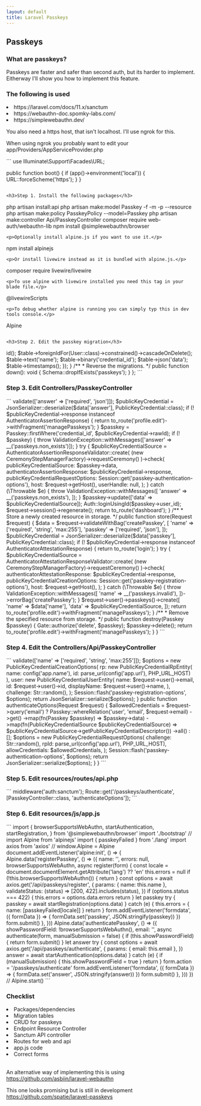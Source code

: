```yaml
---
layout: default
title: Laravel Passkeys
---
```


<h2>Passkeys</h2>
<h3>What are passkeys?</h3>
<p>Passkeys are faster and safer than second auth, but its harder to implement. Eitherway I'll show you how to implement this feature.</p> 


<h3>The following is used</h3>
<li>https://laravel.com/docs/11.x/sanctum</li>
<li>https://webauthn-doc.spomky-labs.com/</li>
<li>https://simplewebauthn.dev/</li>
<p>You also need a https host, that isn't localhost. I'll use ngrok for this.</p>

<p>When using ngrok you probably want to edit your app/Providers/AppServiceProvider.php</p>
```
use Illuminate\Support\Facades\URL;

public function boot()
{
    if (app()->environment('local')) {
        URL::forceScheme('https');
    }
}
```

<h3>Step 1. Install the following packages</h3>
```
php artisan install:api
php artisan make:model Passkey -f -m -p --resource
php artisan make:policy PasskeyPolicy --model=Passkey
php artisan make:controller Api/PasskeyController
composer require web-auth/webauthn-lib
npm install @simplewebauthn/browser
```
<p>Optionally install alpine.js if you want to use it.</p>
```
npm install alpinejs
```
<p>Or install livewire instead as it is bundled with alpine.js.</p>
```
composer require livewire/livewire
```
<p>To use alpine with livewire installed you need this tag in your blade file.</p>
```
@livewireScripts
```
<p>To debug whether alpine is running you can simply typ this in dev tools console.</p>
```
Alpine
```

<h3>Step 2. Edit the passkey migration</h3>
```
<?php

use App\Models\User;
use Illuminate\Database\Migrations\Migration;
use Illuminate\Database\Schema\Blueprint;
use Illuminate\Support\Facades\Schema;

return new class extends Migration
{
    /**
     * Run the migrations.
     */
    public function up(): void
    {
        Schema::create('passkeys', function (Blueprint $table) {
            $table->id();
            $table->foreignIdFor(User::class)->constrained()->cascadeOnDelete();
            $table->text('name');
            $table->binary('credential_id');
            $table->json('data');
            $table->timestamps();
        });
    }

    /**
     * Reverse the migrations.
     */
    public function down(): void
    {
        Schema::dropIfExists('passkeys');
    }
};
```


<h3>Step 3. Edit Controllers/PasskeyController</h3>
```
<?php

namespace App\Http\Controllers;

use App\Models\Passkey;
use App\Support\JsonSerializer;
use Illuminate\Http\Request;
use Illuminate\Support\Facades\Auth;
use Illuminate\Support\Facades\Gate;
use Illuminate\Support\Facades\Session;
use Illuminate\Validation\ValidationException;
use Webauthn\AuthenticatorAssertionResponse;
use Webauthn\AuthenticatorAssertionResponseValidator;
use Webauthn\AuthenticatorAttestationResponse;
use Webauthn\AuthenticatorAttestationResponseValidator;
use Webauthn\CeremonyStep\CeremonyStepManagerFactory;
use Webauthn\PublicKeyCredential;

class PasskeyController extends Controller
{
    public function authenticate(Request $request)
    {
        $data = $request->validate(['answer' => ['required', 'json']]);

        $publicKeyCredential = JsonSerializer::deserialize($data['answer'], PublicKeyCredential::class);

        if (! $publicKeyCredential->response instanceof AuthenticatorAssertionResponse) {
            return to_route('profile.edit')->withFragment('managePasskeys');
        }

        $passkey = Passkey::firstWhere('credential_id', $publicKeyCredential->rawId);

        if (! $passkey) {
            throw ValidationException::withMessages(['answer' => __('passkeys.non_exists')]);
        }

        try {
            $publicKeyCredentialSource = AuthenticatorAssertionResponseValidator::create(
                (new CeremonyStepManagerFactory)->requestCeremony()
            )->check(
                publicKeyCredentialSource: $passkey->data,
                authenticatorAssertionResponse: $publicKeyCredential->response,
                publicKeyCredentialRequestOptions: Session::get('passkey-authentication-options'),
                host: $request->getHost(),
                userHandle: null,

            );
        } catch (\Throwable $e) {
            throw ValidationException::withMessages([
                'answer' => __('passkeys.non_exists'),
            ]);
        }

        $passkey->update(['data' => $publicKeyCredentialSource]);

        Auth::loginUsingId($passkey->user_id);

        $request->session()->regenerate();

        return to_route('dashboard');
    }

    /**
     * Store a newly created resource in storage.
     */
    public function store(Request $request)
    {
        $data = $request->validateWithBag('createPasskey', [
            'name' => ['required', 'string', 'max:255'],
            'passkey' => ['required', 'json'],
        ]);

        $publicKeyCredential = JsonSerializer::deserialize($data['passkey'], PublicKeyCredential::class);

        if (! $publicKeyCredential->response instanceof AuthenticatorAttestationResponse) {
            return to_route('login');
        }

        try {
            $publicKeyCredentialSource = AuthenticatorAttestationResponseValidator::create(
                (new CeremonyStepManagerFactory)->requestCeremony()
            )->check(
                authenticatorAttestationResponse: $publicKeyCredential->response,
                publicKeyCredentialCreationOptions: Session::get('passkey-registration-options'),
                host: $request->getHost(),

            );
        } catch (\Throwable $e) {
            throw ValidationException::withMessages([
                'name' => __('passkeys.invalid'),
            ])->errorBag('createPasskey');
        }

        $request->user()->passkeys()->create([
            'name' => $data['name'],
            'data' => $publicKeyCredentialSource,
        ]);

        return to_route('profile.edit')->withFragment('managePasskeys');
    }

    /**
     * Remove the specified resource from storage.
     */
    public function destroy(Passkey $passkey)
    {
        Gate::authorize('delete', $passkey);

        $passkey->delete();

        return to_route('profile.edit')->withFragment('managePasskeys');
    }
}
```


<h3>Step 4. Edit the Controllers/Api/PasskeyController</h3>
```
<?php

namespace App\Http\Controllers\Api;

use App\Http\Controllers\Controller;
use App\Models\Passkey;
use App\Support\JsonSerializer;
use Illuminate\Http\Request;
use Illuminate\Support\Facades\Session;
use Illuminate\Support\Str;
use Webauthn\PublicKeyCredentialCreationOptions;
use Webauthn\PublicKeyCredentialRequestOptions;
use Webauthn\PublicKeyCredentialRpEntity;
use Webauthn\PublicKeyCredentialSource;
use Webauthn\PublicKeyCredentialUserEntity;

class PasskeyController extends Controller
{
    public function registerOptions(Request $request)
    {
        $request->validate(['name' => ['required', 'string', 'max:255']]);

        $options = new PublicKeyCredentialCreationOptions(
            rp: new PublicKeyCredentialRpEntity(
                name: config('app.name'),
                id: parse_url(config('app.url'), PHP_URL_HOST)
            ),
            user: new PublicKeyCredentialUserEntity(
                name: $request->user()->email,
                id: $request->user()->id,
                displayName: $request->user()->name,
            ),
            challenge: Str::random(),
        );

        Session::flash('passkey-registration-options', $options);

        return JsonSerializer::serialize($options);
    }

    public function authenticateOptions(Request $request)
    {
        $allowedCredentials = $request->query('email')
            ? Passkey::whereRelation('user', 'email', $request->email)
            ->get()
            ->map(fn(Passkey $passkey) => $passkey->data)
            ->map(fn(PublicKeyCredentialSource $publicKeyCredentialSource) => $publicKeyCredentialSource->getPublicKeyCredentialDescriptor())
            ->all()
            : [];

        $options = new PublicKeyCredentialRequestOptions(
            challenge: Str::random(),
            rpId: parse_url(config('app.url'), PHP_URL_HOST),
            allowCredentials: $allowedCredentials,
        );

        Session::flash('passkey-authentication-options', $options);

        return JsonSerializer::serialize($options);
    }
}
```


<h3>Step 5. Edit resources/routes/api.php</h3>
```
<?php

use App\Http\Controllers\Api\PasskeyController;
use Illuminate\Support\Facades\Route;

Route::get('/passkeys/register', [PasskeyController::class, 'registerOptions'])
    ->middleware('auth:sanctum');

Route::get('/passkeys/authenticate', [PasskeyController::class, 'authenticateOptions']);
```


<h3>Step 6. Edit resources/js/app.js</h3>
```
import {
    browserSupportsWebAuthn,
    startAuthentication,
    startRegistration,
} from '@simplewebauthn/browser'
import './bootstrap'

// import Alpine from 'alpinejs'
import { passkeyFailed } from './lang'
import axios from 'axios'

// window.Alpine = Alpine

document.addEventListener('alpine:init', () => {
    Alpine.data('registerPasskey', () => ({
        name: '',
        errors: null,
        browserSupportsWebAuthn,
        async register(form) {
            const locale = document.documentElement.getAttribute('lang') ?? 'en'

            this.errors = null

            if (!this.browserSupportsWebAuthn()) {
                return
            }

            const options = await axios.get('/api/passkeys/register', {
                params: { name: this.name },
                validateStatus: (status) => [200, 422].includes(status),
            })

            if (options.status === 422) {
                this.errors = options.data.errors
                return
            }

            let passkey

            try {
                passkey = await startRegistration(options.data)
            } catch (e) {
                this.errors = { name: [passkeyFailed[locale]] }
                return
            }

            form.addEventListener('formdata', ({ formData }) => {
                formData.set('passkey', JSON.stringify(passkey))
            })

            form.submit()
        },
    }))

    Alpine.data('authenticatePasskey', () => ({
        showPasswordField: !browserSupportsWebAuthn(),
        email: '',
        async authenticate(form, manualSubmission = false) {
            if (this.showPasswordField) {
                return form.submit()
            }

            let answer

            try {
                const options = await axios.get('/api/passkeys/authenticate', {
                    params: { email: this.email },
                })
                answer = await startAuthentication(options.data)
            } catch (e) {
                if (manualSubmission) {
                    this.showPasswordField = true
                }

                return
            }

            form.action = '/passkeys/authenticate'
            form.addEventListener('formdata', ({ formData }) => {
                formData.set('answer', JSON.stringify(answer))
            })

            form.submit()
        },
    }))
})

// Alpine.start()
```

<h3>Checklist</h3>
<li>Packages/dependencies</li>
<li>Migration tables</li>
<li>CRUD for passkeys</li>
<li>Endpoint Resource Controller</li>
<li>Sanctum API controller</li>
<li>Routes for web and api</li>
<li>app.js code</li>
<li>Correct forms</li>

<br>

<p>An alternative way of implementing this is using <a href="https://github.com/asbiin/laravel-webauthn">https://github.com/asbiin/laravel-webauthn</a></p>
<p>This one looks promising but is still in development <a href="https://github.com/spatie/laravel-passkeys">https://github.com/spatie/laravel-passkeys</a></p>
